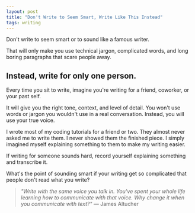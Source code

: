 ```yaml
---
layout: post
title: "Don't Write to Seem Smart, Write Like This Instead"
tags: writing
---
```


Don't write to seem smart or to sound like a famous writer.

That will only make you use technical jargon, complicated words, and long boring paragraphs that scare people away.

## Instead, write for only one person.

Every time you sit to write, imagine you're writing for a friend, coworker, or your past self.

It will give you the right tone, context, and level of detail. You won't use words or jargon you wouldn't use in a real conversation. Instead, you will use your true voice.

I wrote most of my coding tutorials for a friend or two. They almost never asked me to write them. I never showed them the finished piece. I simply imagined myself explaining something to them to make my writing easier.

If writing for someone sounds hard, record yourself explaining something and transcribe it.

What's the point of sounding smart if your writing get so complicated that people don't read what you write?

> _"Write with the same voice you talk in. You've spent your whole life learning how to communicate with that voice. Why change it when you communicate with text?"_ — James Altucher
